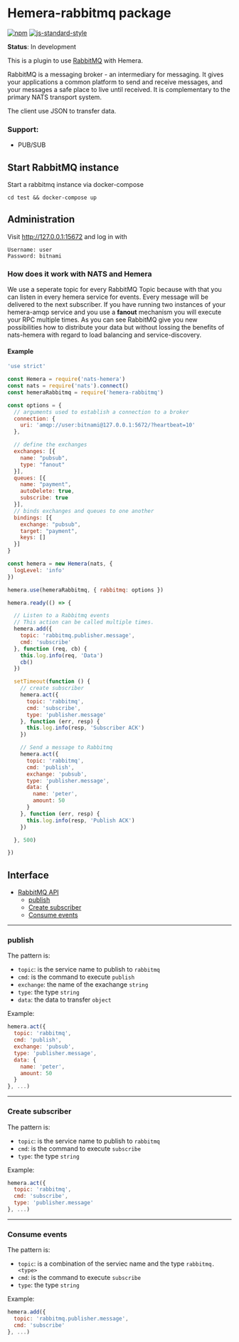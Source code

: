 # Hemera-rabbitmq package

[![npm](https://img.shields.io/npm/v/hemera-rabbitmq.svg?maxAge=3600)](https://www.npmjs.com/package/hemera-rabbitmq)
[![js-standard-style](https://img.shields.io/badge/code%20style-standard-brightgreen.svg)](http://standardjs.com)

**Status**: In development

This is a plugin to use [RabbitMQ](https://www.rabbitmq.com) with Hemera.

RabbitMQ is a messaging broker - an intermediary for messaging. It gives your applications a common platform to send and receive messages, and your messages a safe place to live until received. It is complementary to the primary NATS transport system. 

The client use JSON to transfer data.

### Support:
- PUB/SUB

## Start RabbitMQ instance

Start a rabbitmq instance via docker-compose
```
cd test && docker-compose up
```

## Administration

Visit http://127.0.0.1:15672 and log in with
```
Username: user
Password: bitnami
```

### How does it work with NATS and Hemera
We use a seperate topic for every RabbitMQ Topic because with that you can listen in every hemera service for events. Every message will be delivered to the next subscriber. If you have running two instances of your hemera-amqp service and you use a __fanout__ mechanism you will execute your RPC multiple times. As you can see RabbitMQ give you new possibilities how to distribute your data but without lossing the benefits of nats-hemera with regard to load balancing and service-discovery.

#### Example

```js
'use strict'

const Hemera = require('nats-hemera')
const nats = require('nats').connect()
const hemeraRabbitmq = require('hemera-rabbitmq')

const options = {
  // arguments used to establish a connection to a broker
  connection: {
    uri: 'amqp://user:bitnami@127.0.0.1:5672/?heartbeat=10'
  },

  // define the exchanges
  exchanges: [{
    name: "pubsub",
    type: "fanout"
  }],
  queues: [{
    name: "payment",
    autoDelete: true,
    subscribe: true
  }],
  // binds exchanges and queues to one another
  bindings: [{
    exchange: "pubsub",
    target: "payment",
    keys: []
  }]
}

const hemera = new Hemera(nats, {
  logLevel: 'info'
})

hemera.use(hemeraRabbitmq, { rabbitmq: options })

hemera.ready(() => {

  // Listen to a Rabbitmq events
  // This action can be called multiple times.
  hemera.add({
    topic: 'rabbitmq.publisher.message',
    cmd: 'subscribe'
  }, function (req, cb) {
    this.log.info(req, 'Data')
    cb()
  })

  setTimeout(function () {
    // create subscriber
    hemera.act({
      topic: 'rabbitmq',
      cmd: 'subscribe',
      type: 'publisher.message'
    }, function (err, resp) {
      this.log.info(resp, 'Subscriber ACK')
    })

    // Send a message to Rabbitmq
    hemera.act({
      topic: 'rabbitmq',
      cmd: 'publish',
      exchange: 'pubsub',
      type: 'publisher.message',
      data: {
        name: 'peter',
        amount: 50
      }
    }, function (err, resp) {
      this.log.info(resp, 'Publish ACK')
    })

  }, 500)

})
```

## Interface

* [RabbitMQ API](#RabbitMQ-api)
  * [publish](#publish)
  * [Create subscriber](#create-subscribe)
  * [Consume events](#consume-events)
  
 
-------------------------------------------------------
### publish

The pattern is:

* `topic`: is the service name to publish to `rabbitmq`
* `cmd`: is the command to execute `publish`
* `exchange`: the name of the exachange `string`
* `type`: the type `string`
* `data`: the data to transfer `object`

Example:
```js
hemera.act({
  topic: 'rabbitmq',
  cmd: 'publish',
  exchange: 'pubsub',
  type: 'publisher.message',
  data: {
    name: 'peter',
    amount: 50
  }
}, ...)
```

-------------------------------------------------------
### Create subscriber

The pattern is:

* `topic`: is the service name to publish to `rabbitmq`
* `cmd`: is the command to execute `subscribe`
* `type`: the type `string`

Example:
```js
hemera.act({
  topic: 'rabbitmq',
  cmd: 'subscribe',
  type: 'publisher.message'
}, ...)
```

-------------------------------------------------------
### Consume events

The pattern is:

* `topic`: is a combination of the serviec name and the type `rabbitmq.<type>`
* `cmd`: is the command to execute `subscribe`
* `type`: the type `string`

Example:
```js
hemera.add({
  topic: 'rabbitmq.publisher.message',
  cmd: 'subscribe'
}, ...)
```
